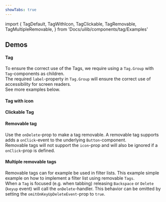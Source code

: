 ```yaml
---
showTabs: true
---
```


import {
TagDefault,
TagWithIcon,
TagClickable,
TagRemovable,
TagMultipleRemovable,
} from 'Docs/uilib/components/tag/Examples'

## Demos

#### Tag

To ensure the correct use of the Tags, we require using a `Tag.Group` with `Tag`-components as children. <br/>
The required `label`-property in `Tag.Group` will ensure the correct use of accessibility for screen readers. <br/>
See more examples below.

<TagDefault />

#### Tag with icon

<TagWithIcon />

#### Clickable Tag

<TagClickable />

#### Removable tag

Use the `onDelete`-prop to make a tag removable. A removable tag supports adds a `onClick`-event to the underlying `Button`-component. <br/>
Removable tags will not support the `icon`-prop and will also be ignored if a `onClick`-prop is defined.

<TagRemovable />

#### Multiple removable tags

Removable tags can for example be used in filter lists. This example simple example on how to implement a filter list using removable `Tags`.<br/> When a `Tag` is focused (e.g. when tabbing) releasing `Backspace` or `Delete` (`keyup` event) will call the `onDelete`-handler. This behavior can be omitted by setting the `omitOnKeyUpDeleteEvent`-prop to `true`.

<TagMultipleRemovable />
